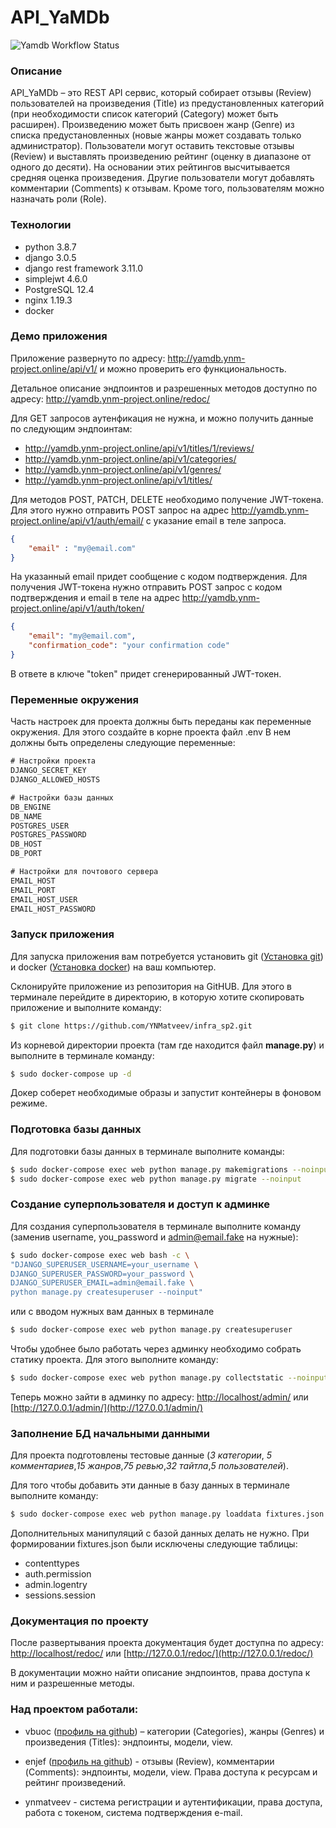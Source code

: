 # API_YaMDb

![Yamdb Workflow Status](https://github.com/ynmatveev/yamdb_final/actions/workflows/yamdb_workflow.yml/badge.svg?branch=master&event=push)

### Описание


API_YaMDb – это REST API сервис, который собирает отзывы (Review) пользователей на произведения (Title) из предустановленных категорий (при необходимости список категорий (Category) может быть расширен).
Произведению может быть присвоен жанр (Genre) из списка предустановленных (новые жанры может создавать только администратор).
Пользователи могут оставить текстовые отзывы (Review) и выставлять произведению рейтинг (оценку в диапазоне от одного до десяти). На основании этих рейтингов высчитывается средняя оценка произведения.
Другие пользователи могут добавлять комментарии (Comments) к отзывам.
Кроме того, пользователям можно назначать роли (Role).

### Технологии
- python 3.8.7
- django 3.0.5
- django rest framework 3.11.0
- simplejwt 4.6.0
- PostgreSQL 12.4
- nginx 1.19.3
- docker

### Демо приложения

 Приложение развернуто по адресу: http://yamdb.ynm-project.online/api/v1/ и можно проверить его функциональность.

 Детальное описание эндпоинтов и разрешенных методов доступно по адресу: http://yamdb.ynm-project.online/redoc/

 Для GET запросов аутенфикация не нужна, и можно получить данные по следующим эндпоинтам:

 - http://yamdb.ynm-project.online/api/v1/titles/1/reviews/
 - http://yamdb.ynm-project.online/api/v1/categories/
 - http://yamdb.ynm-project.online/api/v1/genres/
 - http://yamdb.ynm-project.online/api/v1/titles/

Для методов POST, PATCH, DELETE необходимо получение JWT-токена. Для этого нужно отправить
POST запрос на адрес http://yamdb.ynm-project.online/api/v1/auth/email/ с указание email в теле запроса.

```json
{
    "email" : "my@email.com"
}
```

На указанный email придет сообщение с кодом подтверждения.
Для получения JWT-токена нужно отправить POST запрос с кодом подтверждения и email в теле на адрес http://yamdb.ynm-project.online/api/v1/auth/token/

```json
{
    "email": "my@email.com",
    "confirmation_code": "your confirmation code"
}
```

В ответе в ключе "token" придет сгенерированный JWT-токен.


### Переменные окружения

Часть настроек для проекта должны быть переданы как переменные окружения. Для этого создайте в корне проекта файл .env
В нем должны быть определены следующие переменные:
```txt
# Настройки проекта
DJANGO_SECRET_KEY
DJANGO_ALLOWED_HOSTS

# Настройки базы данных
DB_ENGINE
DB_NAME
POSTGRES_USER
POSTGRES_PASSWORD
DB_HOST
DB_PORT

# Настройки для почтового сервера
EMAIL_HOST
EMAIL_PORT
EMAIL_HOST_USER
EMAIL_HOST_PASSWORD
```

### Запуск приложения

Для запуска приложения вам потребуется установить git ([Установка git](https://git-scm.com/book/ru/v2/Введение-Установка-Git))  и docker ([Установка docker](https://www.docker.com/get-started)) на ваш компьютер.


Склонируйте приложение из репозитория на GitHUB. Для этого в терминале перейдите в директорию, в которую хотите скопировать приложение и выполните команду:

```bash
$ git clone https://github.com/YNMatveev/infra_sp2.git
```

Из корневой директории проекта (там где находится файл **manage.py**) и
выполните в терминале команду:

```bash
$ sudo docker-compose up -d
```

Докер соберет необходимые образы и запустит контейнеры в фоновом режиме.

### Подготовка базы данных

Для подготовки базы данных в терминале выполните команды:
```bash
$ sudo docker-compose exec web python manage.py makemigrations --noinput
$ sudo docker-compose exec web python manage.py migrate --noinput
```

### Создание суперпользователя и доступ к админке
Для создания суперпользователя в терминале выполните команду (заменив username, you_password и admin@email.fake на нужные):

```bash
$ sudo docker-compose exec web bash -c \
"DJANGO_SUPERUSER_USERNAME=your_username \
DJANGO_SUPERUSER_PASSWORD=your_password \
DJANGO_SUPERUSER_EMAIL=admin@email.fake \
python manage.py createsuperuser --noinput"
```
или с вводом нужных вам данных в терминале

```bash
$ sudo docker-compose exec web python manage.py createsuperuser
```

Чтобы удобнее было работать через админку необходимо собрать статику проекта. Для этого выполните команду:

```bash
$ sudo docker-compose exec web python manage.py collectstatic --noinput
```


Теперь можно зайти в админку по адресу:
[http://localhost/admin/](http://localhost/admin/) или [http://127.0.0.1/admin/](http://127.0.0.1/admin/)

### Заполнение БД начальными данными
Для проекта подготовлены тестовые данные (_3 категории_, _5 комментариев_,_15 жанров_,_75 ревью_,_32 тайтла_,_5 пользователей_).

Для того чтобы добавить эти данные в базу данных в терминале выполните команду:

```bash
$ sudo docker-compose exec web python manage.py loaddata fixtures.json
```

Дополнительных манипуляций с базой данных делать не нужно. При формировании fixtures.json были исключены следующие таблицы:
- contenttypes
- auth.permission
- admin.logentry
- sessions.session

### Документация по проекту
После развертывания проекта документация будет доступна по адресу:
[http://localhost/redoc/](http://localhost/redoc/) или [http://127.0.0.1/redoc/](http://127.0.0.1/redoc/)

В документации можно найти описание эндпоинтов, права доступа к ним и разрешенные методы.

### Над проектом работали:

* vbuoc ([профиль на github](https://github.com/vbuoc)) – категории (Categories), жанры (Genres) и произведения (Titles): эндпоинты, модели, view.

* enjef ([профиль на github](https://github.com/Enjef)) - отзывы (Review), комментарии (Comments): эндпоинты, модели, view. Права доступа к ресурсам и рейтинг произведений.

* ynmatveev - система регистрации и аутентификации, права доступа, работа с токеном, система подтверждения e-mail.
